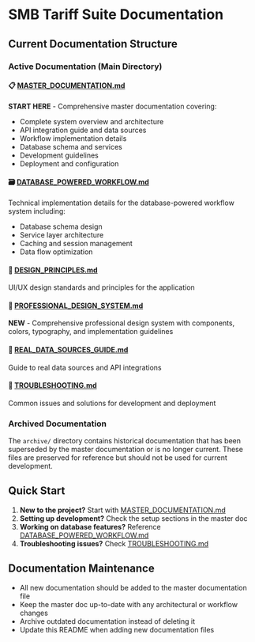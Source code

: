 # SMB Tariff Suite Documentation

## Current Documentation Structure

### Active Documentation (Main Directory)

#### 📋 [MASTER_DOCUMENTATION.md](./MASTER_DOCUMENTATION.md)

**START HERE** - Comprehensive master documentation covering:

- Complete system overview and architecture
- API integration guide and data sources
- Workflow implementation details
- Database schema and services
- Development guidelines
- Deployment and configuration

#### 🗃️ [DATABASE_POWERED_WORKFLOW.md](./DATABASE_POWERED_WORKFLOW.md)

Technical implementation details for the database-powered workflow system including:

- Database schema design
- Service layer architecture
- Caching and session management
- Data flow optimization

#### 🎨 [DESIGN_PRINCIPLES.md](./DESIGN_PRINCIPLES.md)

UI/UX design standards and principles for the application

#### 🎨 [PROFESSIONAL_DESIGN_SYSTEM.md](./PROFESSIONAL_DESIGN_SYSTEM.md)

**NEW** - Comprehensive professional design system with components, colors, typography, and implementation guidelines

#### 🔌 [REAL_DATA_SOURCES_GUIDE.md](./REAL_DATA_SOURCES_GUIDE.md)

Guide to real data sources and API integrations

#### 🔧 [TROUBLESHOOTING.md](./TROUBLESHOOTING.md)

Common issues and solutions for development and deployment

### Archived Documentation

The `archive/` directory contains historical documentation that has been superseded by the master documentation or is no longer current. These files are preserved for reference but should not be used for current development.

## Quick Start

1. **New to the project?** Start with [MASTER_DOCUMENTATION.md](./MASTER_DOCUMENTATION.md)
2. **Setting up development?** Check the setup sections in the master doc
3. **Working on database features?** Reference [DATABASE_POWERED_WORKFLOW.md](./DATABASE_POWERED_WORKFLOW.md)
4. **Troubleshooting issues?** Check [TROUBLESHOOTING.md](./TROUBLESHOOTING.md)

## Documentation Maintenance

- All new documentation should be added to the master documentation file
- Keep the master doc up-to-date with any architectural or workflow changes
- Archive outdated documentation instead of deleting it
- Update this README when adding new documentation files
